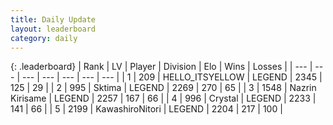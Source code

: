 ```yaml
---
title: Daily Update
layout: leaderboard
category: daily
---
```


{: .leaderboard}
| Rank | LV | Player | Division | Elo | Wins | Losses |
| --- | --- | --- | --- | --- | --- | --- |
| <span data-change="0">1</span> | 209 | <span title="ID: 528147">HELLO_ITSYELLOW</span> | LEGEND | <span data-change="0">2345</span> | <span data-change="0">125</span> | <span data-change="0">29</span> |
| <span data-change="1">2</span> | 995 | <span title="ID: 353063">Sktima</span> | LEGEND | <span data-change="26">2269</span> | <span data-change="12">270</span> | <span data-change="1">65</span> |
| <span data-change="-1">3</span> | 1548 | <span title="ID: 315148">Nazrin Kirisame</span> | LEGEND | <span data-change="-19">2257</span> | <span data-change="13">167</span> | <span data-change="5">66</span> |
| <span data-change="2">4</span> | 996 | <span title="ID: 163201">Crystal</span> | LEGEND | <span data-change="46">2233</span> | <span data-change="12">141</span> | <span data-change="1">66</span> |
| <span data-change="-1">5</span> | 2199 | <span title="ID: 164871">KawashiroNitori</span> | LEGEND | <span data-change="0">2204</span> | <span data-change="0">217</span> | <span data-change="0">100</span> |